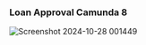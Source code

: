 ### Loan Approval Camunda 8

![Screenshot 2024-10-28 001449](https://github.com/user-attachments/assets/3ef20ea2-ae02-4f1a-9dc6-1262a9b42174)
